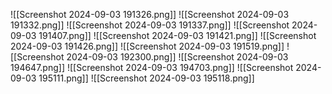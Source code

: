 ![[Screenshot 2024-09-03 191326.png]]
![[Screenshot 2024-09-03 191332.png]]
![[Screenshot 2024-09-03 191337.png]]
![[Screenshot 2024-09-03 191407.png]]
![[Screenshot 2024-09-03 191421.png]]
![[Screenshot 2024-09-03 191426.png]]
![[Screenshot 2024-09-03 191519.png]]
![[Screenshot 2024-09-03 192300.png]]
![[Screenshot 2024-09-03 194647.png]]
![[Screenshot 2024-09-03 194703.png]]
![[Screenshot 2024-09-03 195111.png]]
![[Screenshot 2024-09-03 195118.png]]
